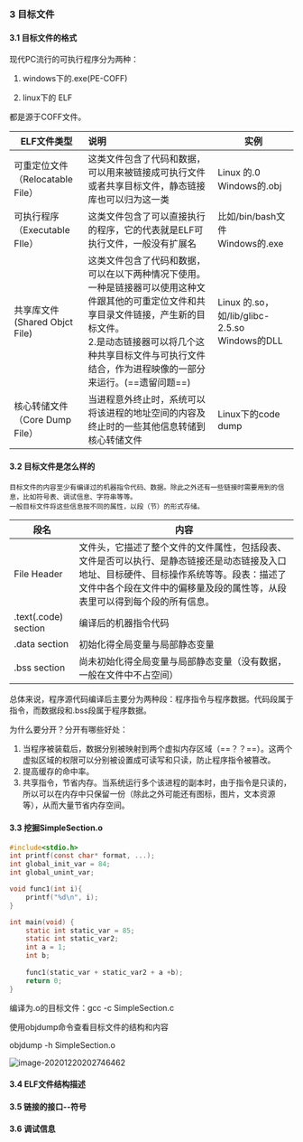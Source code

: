 



### 3 目标文件

#### 3.1 目标文件的格式

现代PC流行的可执行程序分为两种：

1. windows下的.exe(PE-COFF)

2. linux下的 ELF

都是源于COFF文件。

| ELF文件类型                            | 说明                                                         | 实例                                               |
| -------------------------------------- | :----------------------------------------------------------- | -------------------------------------------------- |
| 可重定位文件<br />（Relocatable File） | 这类文件包含了代码和数据，可以用来被链接成可执行文件或者共享目标文件，静态链接库也可以归为这一类 | Linux 的.0<br />Windows的.obj                      |
| 可执行程序<br />（Executable FIle）    | 这类文件包含了可以直接执行的程序，它的代表就是ELF可执行文件，一般没有扩展名 | 比如/bin/bash文件<br />Windows的.exe               |
| 共享库文件<br />(Shared Objct File)    | 这类文件包含了代码和数据，可以在以下两种情况下使用。<br />一种是链接器可以使用这种文件跟其他的可重定位文件和共享目录文件链接，产生新的目标文件。<br />2.是动态链接器可以将几个这种共享目标文件与可执行文件结合，作为进程映像的一部分来运行。(==遗留问题==) | Linux 的.so，如/lib/glibc-2.5.so<br />Windows的DLL |
| 核心转储文件<br />（Core Dump File）   | 当进程意外终止时，系统可以将该进程的地址空间的内容及终止时的一些其他信息转储到核心转储文件 | Linux下的code dump                                 |



#### 3.2 目标文件是怎么样的

```
目标文件的内容至少有编译过的机器指令代码、数据。除此之外还有一些链接时需要用到的信息，比如符号表、调试信息、字符串等等。
一般目标文件将这些信息按不同的属性，以段（节）的形式存储。 
```



| 段名                 | 内容                                                         |
| -------------------- | ------------------------------------------------------------ |
| File Header          | 文件头，它描述了整个文件的文件属性，包括段表、文件是否可以执行、是静态链接还是动态链接及入口地址、目标硬件、目标操作系统等等。段表：描述了文件中各个段在文件中的偏移量及段的属性等，从段表里可以得到每个段的所有信息。 |
| .text(.code) section | 编译后的机器指令代码                                         |
| .data section        | 初始化得全局变量与局部静态变量                               |
| .bss section         | 尚未初始化得全局变量与局部静态变量（没有数据，一般在文件中不占空间） |

总体来说，程序源代码编译后主要分为两种段：程序指令与程序数据。代码段属于指令，而数据段和.bss段属于程序数据。

为什么要分开？分开有哪些好处：

1. 当程序被装载后，数据分别被映射到两个虚拟内存区域（==？？==）。这两个虚拟区域的权限可以分别被设置成可读写和只读，防止程序指令被篡改。
2. 提高缓存的命中率。
3. 共享指令，节省内存。当系统运行多个该进程的副本时，由于指令是只读的，所以可以在内存中只保留一份（除此之外可能还有图标，图片，文本资源等），从而大量节省内存空间。

#### 3.3 挖掘SimpleSection.o

```c
#include<stdio.h>
int printf(const char* format, ...);
int global_init_var = 84;
int global_unint_var;

void func1(int i){
    printf("%d\n", i);
}

int main(void) {
    static int static_var = 85;
    static int static_var2;
    int a = 1;
    int b;
    
    func1(static_var + static_var2 + a +b);
    return 0;
}
```

编译为.o的目标文件：gcc -c SimpleSection.c

使用objdump命令查看目标文件的结构和内容

 objdump -h SimpleSection.o

![image-20201220202746462](C:\Users\Administrator\AppData\Roaming\Typora\typora-user-images\image-20201220202746462.png)

#### 3.4 ELF文件结构描述

#### 3.5 链接的接口--符号

#### 3.6 调试信息

